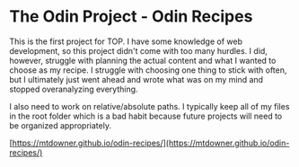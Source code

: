 # **The Odin Project - Odin Recipes**

This is the first project for TOP. I have some knowledge of web development, so this project didn't come with too many hurdles. I did, however, struggle with planning the actual content and what I wanted to choose as my recipe. I struggle with choosing one thing to stick with often, but I ultimately just went ahead and wrote what was on my mind and stopped overanalyzing everything.

I also need to work on relative/absolute paths. I typically keep all of my files in the root folder which is a bad habit because future projects will need to be organized appropriately.

[https://mtdowner.github.io/odin-recipes/](https://mtdowner.github.io/odin-recipes/)
